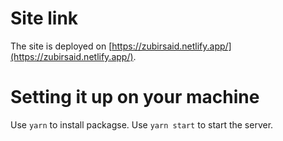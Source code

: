 # Site link

The site is deployed on [https://zubirsaid.netlify.app/](https://zubirsaid.netlify.app/).

# Setting it up on your machine

Use `yarn` to install packagse. Use `yarn start` to start the server.
